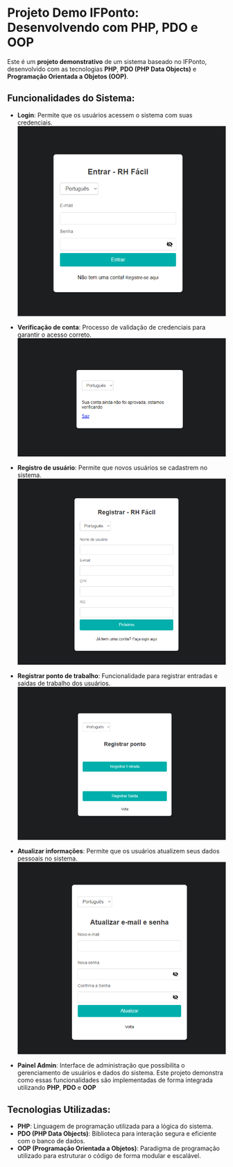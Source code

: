 # Projeto Demo IFPonto: Desenvolvendo com PHP, PDO e OOP

Este é um **projeto demonstrativo** de um sistema baseado no IFPonto, desenvolvido com as tecnologias **PHP**, **PDO (PHP Data Objects)** e **Programação Orientada a Objetos (OOP)**.

## Funcionalidades do Sistema:
- **Login**: Permite que os usuários acessem o sistema com suas credenciais.
![GIF Login](https://github.com/Vidigal-code/ifponto-demo-project/blob/main/assets/example-project-image/images/pt/LOGIN%20-%20PT.png?raw=true)

- **Verificação de conta**: Processo de validação de credenciais para garantir o acesso correto.
![GIF Verificação](https://github.com/Vidigal-code/ifponto-demo-project/blob/main/assets/example-project-image/images/pt/VEFIFYACCOUNT%20-%20PT.png?raw=true)

- **Registro de usuário**: Permite que novos usuários se cadastrem no sistema.
![GIF Registro](https://github.com/Vidigal-code/ifponto-demo-project/blob/main/assets/example-project-image/images/pt/REGISTER%20-%20PT.png?raw=true)

- **Registrar ponto de trabalho**: Funcionalidade para registrar entradas e saídas de trabalho dos usuários.
![GIF Registro](https://github.com/Vidigal-code/ifponto-demo-project/blob/main/assets/example-project-image/images/pt/REGISTER%20POINT%20-%20PT.png?raw=true)

- **Atualizar informações**: Permite que os usuários atualizem seus dados pessoais no sistema.
![GIF *Atualizar informações](https://github.com/Vidigal-code/ifponto-demo-project/blob/main/assets/example-project-image/images/pt/SETTINGS-%20PT.png?raw=true)

- **Painel Admin**: Interface de administração que possibilita o gerenciamento de usuários e dados do sistema.
Este projeto demonstra como essas funcionalidades são implementadas de forma integrada utilizando **PHP**, **PDO** e **OOP**

## Tecnologias Utilizadas:
- **PHP**: Linguagem de programação utilizada para a lógica do sistema.
- **PDO (PHP Data Objects)**: Biblioteca para interação segura e eficiente com o banco de dados.
- **OOP (Programação Orientada a Objetos)**: Paradigma de programação utilizado para estruturar o código de forma modular e escalável.
